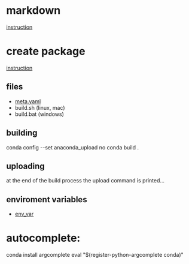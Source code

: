 # markdown
[instruction](https://github.com/adam-p/markdown-here/wiki/Markdown-Cheatsheet)

# create package
[instruction](http://docs.anaconda.org/using.html)

## files
- [meta.yaml](http://conda.pydata.org/docs/building/meta-yaml.html)
- build.sh (linux, mac)
- build.bat (windows)

## building
conda config --set anaconda_upload no
conda build .

## uploading
at the end of the build process the upload command is printed...

## enviroment variables
- [env_var](http://conda.pydata.org/docs/building/environment-vars.html)

# autocomplete:
conda install argcomplete
eval "$(register-python-argcomplete conda)"
